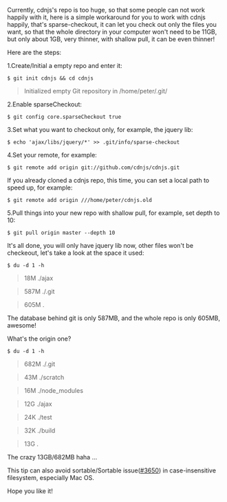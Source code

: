 Currently, cdnjs's repo is too huge, so that some people can not work happily with it, here is a simple workaround for you to work with cdnjs happily, that's sparse-checkout, it can let you check out only the files you want, so that the whole directory in your computer won't need to be 11GB, but only about 1GB, very thinner, with shallow pull, it can be even thinner!

Here are the steps:

1.Create/Initial a empty repo and enter it:

`$ git init cdnjs && cd cdnjs`

> Initialized empty Git repository in /home/peter/.git/

2.Enable sparseCheckout:

`$ git config core.sparseCheckout true`

3.Set what you want to checkout only, for example, the jquery lib:

`$ echo 'ajax/libs/jquery/*' >> .git/info/sparse-checkout`

4.Set your remote, for example:

`$ git remote add origin git://github.com/cdnjs/cdnjs.git`

If you already cloned a cdnjs repo, this time, you can set a local path to speed up, for example:

`$ git remote add origin ///home/peter/cdnjs.old`

5.Pull things into your new repo with shallow pull, for example, set depth to 10:

`$ git pull origin master --depth 10`

It's all done, you will only have jquery lib now, other files won't be checkeout, let's take a look at the space it used:

`$ du -d 1 -h`
> 18M     ./ajax

> 587M    ./.git

> 605M    .


The database behind git is only 587MB, and the whole repo is only 605MB, awesome!

What's the origin one?

`$ du -d 1 -h`

> 682M    ./.git

> 43M     ./scratch

> 16M     ./node_modules

> 12G     ./ajax

> 24K     ./test

> 32K     ./build

> 13G     .

The crazy 13GB/682MB haha ...

This tip can also avoid sortable/Sortable issue([#3650](https://github.com/cdnjs/cdnjs/issues/3650)) in case-insensitive filesystem, especially Mac OS.

Hope you like it!
